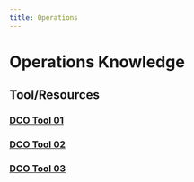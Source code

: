 ```yaml
---
title: Operations
---
```

# Operations Knowledge
## Tool/Resources
### [DCO Tool 01](testPage01.md)
### [DCO Tool 02](testPage02.md)
### [DCO Tool 03](testPage03.md)
